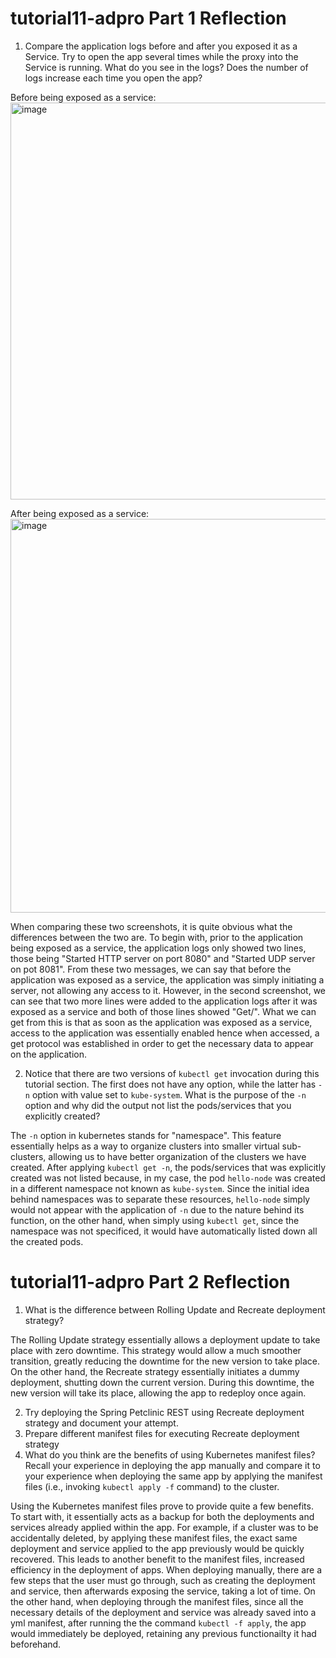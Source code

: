 # tutorial11-adpro Part 1 Reflection

1.  Compare the application logs before and after you exposed it as a Service.
Try to open the app several times while the proxy into the Service is running.
What do you see in the logs? Does the number of logs increase each time you open the app?

Before being exposed as a service: <br>
 <img width="635" alt="image" src="https://github.com/PascalPahlevi/tutorial11-adpro/assets/143638456/04bd654c-be90-4ef1-98d1-6edf7245c247">

After being exposed as a service: <br>
 <img width="630" alt="image" src="https://github.com/PascalPahlevi/tutorial11-adpro/assets/143638456/06d9ccf5-394a-4ca1-b2b6-b180e85d96e9">

When comparing these two screenshots, it is quite obvious what the differences between the two are. To begin with, prior to the application being exposed as a service, the application logs only showed two lines, those being "Started HTTP server on port 8080" and "Started UDP server on pot 8081". From these two messages, we can say that before the application was exposed as a service, the application was simply initiating a server, not allowing any access to it. However, in the second screenshot, we can see that two more lines were added to the application logs after it was exposed as a service and both of those lines showed "Get/". What we can get from this is that as soon as the application was exposed as a service, access to the application was essentially enabled hence when accessed, a get protocol was established in order to get the necessary data to appear on the application.
 
2.  Notice that there are two versions of `kubectl get` invocation during this tutorial section.
The first does not have any option, while the latter has `-n` option with value set to
`kube-system`.
What is the purpose of the `-n` option and why did the output not list the pods/services that you
explicitly created?

The `-n` option in kubernetes stands for "namespace". This feature essentially helps as a way to organize clusters into smaller virtual sub-clusters, allowing us to have better organization of the clusters we have created. After applying `kubectl get -n`, the pods/services that was explicitly created was not listed because, in my case, the pod `hello-node` was created in a different namespace not known as `kube-system`. Since the initial idea behind namespaces was to separate these resources, `hello-node` simply would not appear with the application of `-n` due to the nature behind its function, on the other hand, when simply using `kubectl get`, since the namespace was not specificed, it would have automatically listed down all the created pods.

# tutorial11-adpro Part 2 Reflection

1. What is the difference between Rolling Update and Recreate deployment strategy? <br>

The Rolling Update strategy essentially allows a deployment update to take place with zero downtime. This strategy would allow a much smoother transition, greatly reducing the downtime for the new version to take place. On the other hand, the Recreate strategy essentially initiates a dummy deployment, shutting down the current version. During this downtime, the new version will take its place, allowing the app to redeploy once again. 
 
2. Try deploying the Spring Petclinic REST using Recreate deployment strategy and document
your attempt.
3.  Prepare different manifest files for executing Recreate deployment strategy
4. What do you think are the benefits of using Kubernetes manifest files? Recall your experience
in deploying the app manually and compare it to your experience when deploying the same app
by applying the manifest files (i.e., invoking `kubectl apply -f` command) to the cluster.

Using the Kubernetes manifest files prove to provide quite a few benefits. To start with, it essentially acts as a backup for both the deployments and services already applied within the app. For example, if a cluster was to be accidentally deleted, by applying these manifest files, the exact same deployment and service applied to the app previously would be quickly recovered. This leads to another benefit to the manifest files, increased efficiency in the deployment of apps. When deploying manually, there are a few steps that the user must go through, such as creating the deployment and service, then afterwards exposing the service, taking a lot of time. On the other hand, when deploying through the manifest files, since all the necessary details of the deployment and service was already saved into a yml manifest, after running the the command `kubectl -f apply`, the app would immediately be deployed, retaining any previous functionailty it had beforehand.
